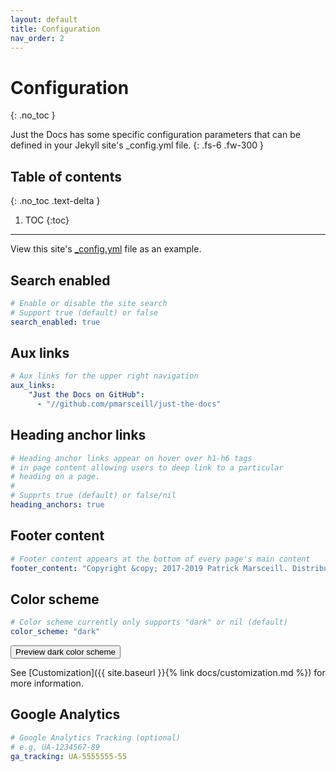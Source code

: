 ```yaml
---
layout: default
title: Configuration
nav_order: 2
---
```


# Configuration
{: .no_toc }


Just the Docs has some specific configuration parameters that can be defined in your Jekyll site's _config.yml file.
{: .fs-6 .fw-300 }

## Table of contents
{: .no_toc .text-delta }

1. TOC
{:toc}

---


View this site's [_config.yml](https://github.com/pmarsceill/just-the-docs/tree/master/_config.yml) file as an example.

## Search enabled

```yaml
# Enable or disable the site search
# Support true (default) or false
search_enabled: true
```

## Aux links

```yaml
# Aux links for the upper right navigation
aux_links:
    "Just the Docs on GitHub":
      - "//github.com/pmarsceill/just-the-docs"
```

## Heading anchor links

```yaml
# Heading anchor links appear on hover over h1-h6 tags
# in page content allowing users to deep link to a particular
# heading on a page.
#
# Supprts true (default) or false/nil
heading_anchors: true
```

## Footer content

```yaml
# Footer content appears at the bottom of every page's main content
footer_content: "Copyright &copy; 2017-2019 Patrick Marsceill. Distributed by an <a href=\"https://github.com/pmarsceill/just-the-docs/tree/master/LICENSE.txt\">MIT license.</a>"
```

## Color scheme

```yaml
# Color scheme currently only supports "dark" or nil (default)
color_scheme: "dark"
```
<button class="btn js-toggle-dark-mode">Preview dark color scheme</button>

<script>
const toggleDarkMode = document.querySelector('.js-toggle-dark-mode');
const cssFile = document.querySelector('[rel="stylesheet"]');
const originalCssRef = cssFile.getAttribute('href');
const darkModeCssRef = originalCssRef.replace('just-the-docs.css', 'dark-mode-preview.css');

jtd.addEvent(toggleDarkMode, 'click', function(){
  if (cssFile.getAttribute('href') === originalCssRef) {
    cssFile.setAttribute('href', darkModeCssRef);
  } else {
    cssFile.setAttribute('href', originalCssRef);
  }
})
</script>

See [Customization]({{ site.baseurl }}{% link docs/customization.md %}) for more information.

## Google Analytics

```yaml
# Google Analytics Tracking (optional)
# e.g, UA-1234567-89
ga_tracking: UA-5555555-55
```
